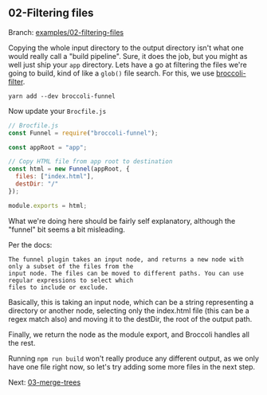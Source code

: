 ## 02-Filtering files

Branch: [examples/02-filtering-files](https://github.com/oligriffiths/broccolijs-tutorial/tree/examples/02-filtering-files)

Copying the whole input directory to the output directory isn't what one would really call a "build pipeline".
Sure, it does the job, but you might as well just ship your `app` directory. Lets have a go at filtering the files we're
going to build, kind of like a `glob()` file search. For this, we use
[broccoli-filter](https://github.com/broccolijs/broccoli-filter).

```
yarn add --dev broccoli-funnel
```

Now update your `Brocfile.js`

```js
// Brocfile.js
const Funnel = require("broccoli-funnel");

const appRoot = "app";

// Copy HTML file from app root to destination
const html = new Funnel(appRoot, {
  files: ["index.html"],
  destDir: "/"
});

module.exports = html;
```

What we're doing here should be fairly self explanatory, although the "funnel" bit seems a bit misleading.

Per the docs:

    The funnel plugin takes an input node, and returns a new node with only a subset of the files from the
    input node. The files can be moved to different paths. You can use regular expressions to select which
    files to include or exclude.

Basically, this is taking an input node, which can be a string representing a directory or another node,
selecting only the index.html file (this can be a regex match also) and moving it to the destDir, the root of
the output path.

Finally, we return the node as the module export, and Broccoli handles all the rest.

Running `npm run build` won't really produce any different output, as we only have one file right now, so let's try
adding some more files in the next step.

Next: [03-merge-trees](/blob/parts/03-merge-trees/docs/03-merge-trees.md)
